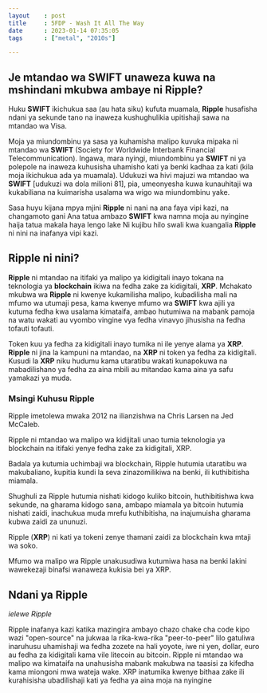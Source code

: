 ```yaml
---
layout    : post
title     : 5FDP - Wash It All The Way
date      : 2023-01-14 07:35:05
tags      : ["metal", "2010s"]

---
```

  
## Je mtandao wa **SWIFT** unaweza kuwa na mshindani mkubwa ambaye ni **Ripple**? 


Huku **SWIFT** ikichukua saa (au hata siku) kufuta muamala, 
**Ripple** husafisha ndani ya sekunde tano na inaweza kushughulikia upitishaji sawa na mtandao wa Visa.

<!--more-->

Moja ya miundombinu ya sasa ya kuhamisha malipo kuvuka mipaka ni mtandao wa **SWIFT** (Society for Worldwide Interbank Financial Telecommunication). 
Ingawa, mara nyingi, miundombinu ya **SWIFT** ni ya polepole na inaweza kuhusisha uhamisho kati ya benki kadhaa za kati (kila moja ikichukua ada ya muamala). 
Udukuzi wa hivi majuzi wa mtandao wa **SWIFT** [udukuzi wa dola milioni 81], pia, umeonyesha kuwa kunauhitaji wa kukabiliana na kuimarisha usalama wa wigo wa miundombinu yake.

Sasa huyu kijana mpya mjini **Ripple** ni nani na ana faya vipi kazi, na changamoto gani
Ana tatua ambazo **SWIFT** kwa namna moja au nyingine haija tatua makala haya lengo lake
Ni kujibu hilo swali kwa kuangalia **Ripple** ni nini na inafanya vipi kazi.

## Ripple ni nini?

**Ripple** ni mtandao na itifaki ya malipo ya kidigitali inayo tokana na teknologia ya **blockchain** ikiwa na fedha zake za kidigitali, **XRP**. 
Mchakato mkubwa wa **Ripple** ni kwenye kukamilisha malipo, kubadilisha mali na mfumo wa utumaji pesa, 
kama kwenye mfumo wa **SWIFT** kwa ajili ya kutuma fedha kwa usalama kimataifa, ambao hutumiwa na mabank pamoja na watu wakati au vyombo vingine vya fedha vinavyo jihusisha na fedha tofauti tofauti.


Token kuu ya fedha za kidigitali inayo tumika ni ile yenye alama ya **XRP**. 
**Ripple** ni jina la kampuni na mtandao, na **XRP** ni token ya fedha za kidigitali. 
Kusudi la **XRP** niku hudumu kama utaratibu wakati kunapokuwa na mabadilishano ya fedha za aina mbili au mitandao kama aina ya safu yamakazi ya muda. 

### Msingi Kuhusu Ripple 

Ripple imetolewa mwaka 2012 na ilianzishwa na Chris Larsen na Jed McCaleb.

Ripple ni mtandao wa malipo wa kidijitali unao tumia teknologia ya blockchain na itifaki yenye fedha zake za kidigitali, XRP.

Badala ya kutumia uchimbaji wa blockchain, Ripple hutumia utaratibu wa makubaliano, kupitia kundi la seva zinazomilikiwa na benki, ili kuthibitisha miamala.

Shughuli za Ripple hutumia nishati kidogo kuliko bitcoin, huthibitishwa kwa sekunde, 
na gharama kidogo sana, ambapo miamala ya bitcoin hutumia nishati zaidi, 
inachukua muda mrefu kuthibitisha, na inajumuisha gharama kubwa zaidi za ununuzi.

Ripple (**XRP**) ni kati ya tokeni zenye thamani zaidi za blockchain kwa mtaji wa soko.

Mfumo wa malipo wa Ripple unakusudiwa kutumiwa hasa na benki lakini wawekezaji binafsi wanaweza kukisia bei ya XRP.

## Ndani ya Ripple 
*ielewe Ripple*

 Ripple inafanya kazi katika mazingira ambayo chazo chake cha code kipo wazi "open-source" na jukwaa la rika-kwa-rika "peer-to-peer" lilo gatuliwa inaruhusu uhamishaji wa fedha zozete na hali yoyote, iwe ni yen, dollar, euro au fedha za kidigitali kama vile litecoin au bitcoin. Ripple ni mtandao wa malipo wa kimataifa na unahusisha mabank makubwa na taasisi za kifedha kama miongoni mwa wateja wake. XRP inatumika kwenye bithaa zake ili kurahisisha ubadilishaji kati ya fedha ya aina moja na nyingine

